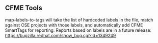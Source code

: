 ## CFME Tools
map-labels-to-tags will take the list of hardcoded labels in the file, match against OSE projects with those labels, and automatically add CFME SmartTags for reporting. 
Reports based on labels are in a future release: https://bugzilla.redhat.com/show_bug.cgi?id=1349249
